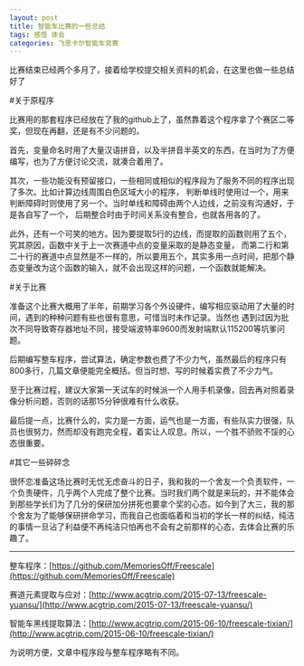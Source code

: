 ```yaml
---
layout: post
title: 智能车比赛的一些总结
tags: 感悟 体会 
categories: 飞思卡尔智能车竞赛
---
```

比赛结束已经两个多月了，接着给学校提交相关资料的机会，在这里也做一些总结好了

#关于原程序

比赛用的那套程序已经放在了我的github上了，虽然靠着这个程序拿了个赛区二等奖，但现在再翻，还是有不少问题的。

首先，变量命名时用了大量汉语拼音，以及半拼音半英文的东西，在当时为了方便编写，也为了方便讨论交流，就凑合着用了。  

其次，一些功能没有预留接口，一些相同或相似的程序段为了服务不同的程序出现了多次。比如计算边线周围白色区域大小的程序，
判断单线时使用过一个，用来判断障碍时则使用了另一个。当时单线和障碍由两个人边线，之前没有沟通好，于是各自写了一个，
后期整合时由于时间关系没有整合，也就各用各的了。

此外，还有一个可笑的地方。因为要提取5行的边线，而提取的函数则用了五个，究其原因，函数中关于上一次赛道中点的变量采取的是静态变量，
而第二行和第二十行的赛道中点显然是不一样的，所以要用五个，其实多用一点时间，把那个静态变量改为这个函数的输入，就不会出现这样的问题，一个函数就能解决。

#关于比赛

准备这个比赛大概用了半年，前期学习各个外设硬件，编写相应驱动用了大量的时间，遇到的种种问题有些也很有意思，可惜当时未作记录。当然也
遇到过因为批次不同导致寄存器地址不同，接受端波特率9600而发射端默认115200等坑爹问题。

后期编写整车程序，尝试算法，确定参数也费了不少力气，虽然最后的程序只有800多行，几篇文章便能完全概括。但当时想、写的时候着实费了不少力气。  

至于比赛过程，建议大家第一天试车的时候派一个人用手机录像，回去再对照着录像分析问题，否则的话那15分钟很难有什么收获。

最后提一点，比赛什么的，实力是一方面，运气也是一方面，有些队实力很强，队员也很努力，然而却没有跑完全程，着实让人叹息。所以，一个胜不骄败不馁的心态很重要。

#其它一些碎碎念

很怀恋准备这场比赛时无忧无虑奋斗的日子，我和我的一个舍友一个负责软件，一个负责硬件，几乎两个人完成了整个比赛。当时我们两个就是来玩的，并不能体会到那些学长们为了几分的保研加分拼死也要拿个奖的心态。如今到了大三，我的那个舍友为了能够保研拼命学习，而我自己也面临着和当初的学长一样的纠结，纯洁的事情一旦沾了利益便不再纯洁只怕再也不会有之前那样的心态，去体会比赛的乐趣了。

* * *
    
整车程序：[https://github.com/MemoriesOff/Freescale](https://github.com/MemoriesOff/Freescale)


赛道元素提取与应对：[http://www.acgtrip.com/2015-07-13/freescale-yuansu/](http://www.acgtrip.com/2015-07-13/freescale-yuansu/)

智能车黑线提取算法：[http://www.acgtrip.com/2015-06-10/freescale-tixian/](http://www.acgtrip.com/2015-06-10/freescale-tixian/)

为说明方便，文章中程序段与整车程序略有不同。
